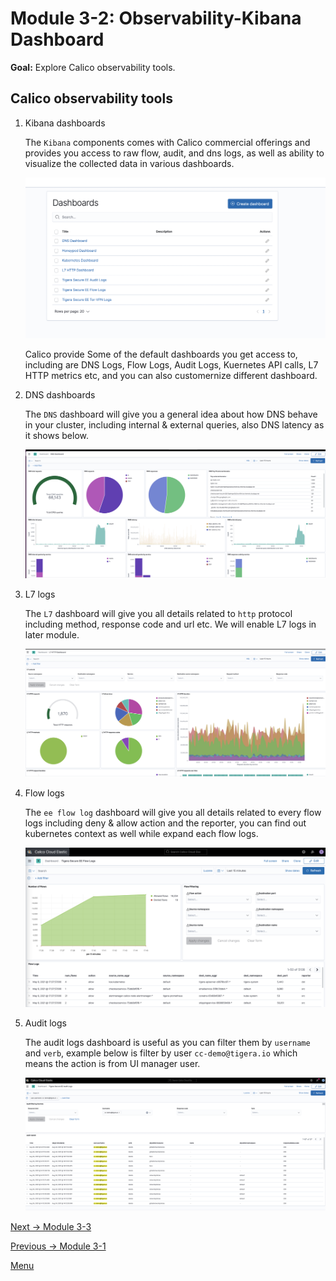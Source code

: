# Module 3-2: Observability-Kibana Dashboard

**Goal:** Explore Calico observability tools.

## Calico observability tools

1. Kibana dashboards

    The `Kibana` components comes with Calico commercial offerings and provides you access to raw flow, audit, and dns logs, as well as ability to visualize the collected data in various dashboards.

    ![kibana dashboard](../img/kibana-dashboard.png)

    Calico provide Some of the default dashboards you get access to, including are DNS Logs, Flow Logs, Audit Logs, Kuernetes API calls, L7 HTTP metrics etc, and you can also customernize different dashboard. 



2. DNS dashboards   

    The `DNS` dashboard will give you a general idea about how DNS behave in your cluster, including internal & external queries, also DNS latency as it shows below.

     ![kibana dns dashboard](../img/kibana-dns-dashboard.png)



3. L7 logs    

    The `L7` dashboard will give you all details related to `http` protocol including method, response code and url etc. We will enable L7 logs in later module.

     ![kibana l7 logs](../img/kibana-l7-log.png)



4. Flow logs

    The `ee flow log` dashboard will give you all details related to every flow logs including deny & allow action and the reporter, you can find out kubernetes context as well while expand each flow logs.

     ![kibana flow logs](../img/kibana-flow-logs.png)




5. Audit logs

    The audit logs dashboard is useful as you can filter them by `username` and `verb`, example below is filter by user `cc-demo@tigera.io` which means the action is from UI manager user. 

     ![kibana audit logs](../img/kibana-audit-log.png)



[Next -> Module 3-3](../modules/dynamic-packet-capture.md)

[Previous -> Module 3-1](../modules/dynamic-service-graph.md)

[Menu](../README.md)